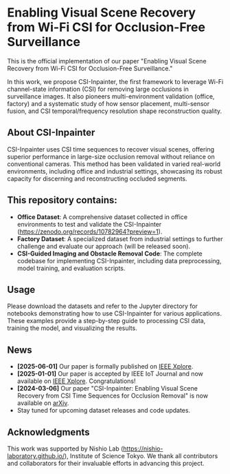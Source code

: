 # Enabling Visual Scene Recovery from Wi-Fi CSI for Occlusion-Free Surveillance

This is the official implementation of our paper "Enabling Visual Scene Recovery from Wi-Fi CSI for Occlusion-Free Surveillance."

In this work, we propose CSI-Inpainter, the first framework to leverage Wi-Fi channel-state information (CSI) for removing large occlusions in surveillance images. It also pioneers multi-environment validation (office, factory) and a systematic study of how sensor placement, multi-sensor fusion, and CSI temporal/frequency resolution shape reconstruction quality.



## About CSI-Inpainter

CSI-Inpainter uses CSI time sequences to recover visual scenes, offering superior performance in large-size occlusion removal without reliance on conventional cameras. This method has been validated in varied real-world environments, including office and industrial settings, showcasing its robust capacity for discerning and reconstructing occluded segments.


## This repository contains:

- **Office Dataset**: A comprehensive dataset collected in office environments to test and validate the CSI-Inpainter (https://zenodo.org/records/10782964?preview=1).
- **Factory Dataset**: A specialized dataset from industrial settings to further challenge and evaluate our approach (will be released soon).
- **CSI-Guided Imaging and Obstacle Removal Code**: The complete codebase for implementing CSI-Inpainter, including data preprocessing, model training, and evaluation scripts.


## Usage

Please download the datasets and refer to the Jupyter directory for notebooks demonstrating how to use CSI-Inpainter for various applications. These examples provide a step-by-step guide to processing CSI data, training the model, and visualizing the results.


## News
- **[2025-06-01]** Our paper is formally published on [IEEE Xplore](https://ieeexplore.ieee.org/abstract/document/10840275).
- **[2025-01-01]** Our paper is accepted by IEEE IoT Journal and now available on [IEEE Xplore](https://ieeexplore.ieee.org/abstract/document/10840275). Congratulations!
- **[2024-03-06]** Our paper "CSI-Inpainter: Enabling Visual Scene Recovery from CSI Time Sequences for Occlusion Removal" is now available on [arXiv](https://arxiv.org/abs/2305.05385v3).
- Stay tuned for upcoming dataset releases and code updates.


## Acknowledgments
This work was supported by Nishio Lab (https://nishio-laboratory.github.io/), Institute of Science Tokyo. We thank all contributors and collaborators for their invaluable efforts in advancing this project.


